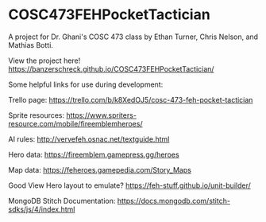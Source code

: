 # COSC473FEHPocketTactician
A project for Dr. Ghani's COSC 473 class by Ethan Turner, Chris Nelson, and Mathias Botti.

View the project here! https://banzerschreck.github.io/COSC473FEHPocketTactician/

Some helpful links for use during development:

Trello page:
https://trello.com/b/k8XedOJ5/cosc-473-feh-pocket-tactician

Sprite resources:
https://www.spriters-resource.com/mobile/fireemblemheroes/

AI rules:
http://vervefeh.osnac.net/textguide.html

Hero data:
https://fireemblem.gamepress.gg/heroes

Map data:
https://feheroes.gamepedia.com/Story_Maps

Good View Hero layout to emulate?
https://feh-stuff.github.io/unit-builder/

MongoDB Stitch Documentation:
https://docs.mongodb.com/stitch-sdks/js/4/index.html